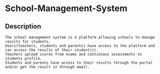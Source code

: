 # School-Management-System
## Description
	The school management system is a platform allowing schools to manage results for students.
	Users(teachers, students and parents) have access to the platform and can access the results of their student(s).
	Teachers upload scores from exams and contionous assessments to students profile.
	Students and parents have access to their results through the portal and/or get the result in through email.

